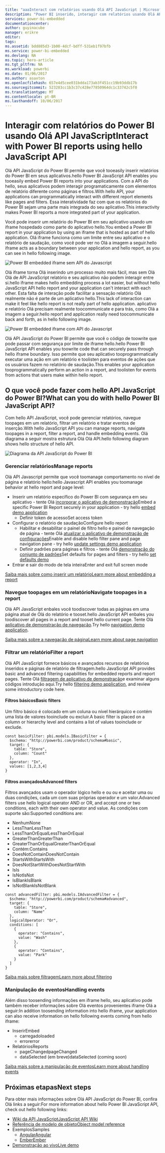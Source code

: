 ```yaml
---
title: "aaaInteract com relatórios usando Olá API JavaScript | Microsoft Docs"
description: "Power BI inserido, interagir com relatórios usando Olá API JavaScript"
services: power-bi-embedded
documentationcenter: 
author: guyinacube
manager: erikre
editor: 
tags: 
ms.assetid: bdd885d3-1b00-4dcf-bdff-531eb1f97bfb
ms.service: power-bi-embedded
ms.devlang: NA
ms.topic: hero-article
ms.tgt_pltfrm: NA
ms.workload: powerbi
ms.date: 01/06/2017
ms.author: asaxton
ms.openlocfilehash: 657e4d5cee031bdda173ab3f451cc19b93ddb17b
ms.sourcegitcommit: 523283cc1b3c37c428e77850964dc1c33742c5f0
ms.translationtype: MT
ms.contentlocale: pt-BR
ms.lasthandoff: 10/06/2017
---
```

# <a name="interact-with-power-bi-reports-using-hello-javascript-api"></a><span data-ttu-id="9c015-103">Interagir com relatórios do Power BI usando Olá API JavaScript</span><span class="sxs-lookup"><span data-stu-id="9c015-103">Interact with Power BI reports using hello JavaScript API</span></span>
<span data-ttu-id="9c015-104">Olá API JavaScript do Power BI permite que você tooeasily inserir relatórios do Power BI em seus aplicativos.</span><span class="sxs-lookup"><span data-stu-id="9c015-104">hello Power BI JavaScript API enables you tooeasily embed Power BI reports into your applications.</span></span> <span data-ttu-id="9c015-105">Com a API do hello, seus aplicativos podem interagir programaticamente com elementos de relatório diferente como páginas e filtros.</span><span class="sxs-lookup"><span data-stu-id="9c015-105">With hello API, your applications can programmatically interact with different report elements like pages and filters.</span></span> <span data-ttu-id="9c015-106">Essa interatividade faz com que os relatórios do Power BI sejam uma parte mais integrada do seu aplicativo.</span><span class="sxs-lookup"><span data-stu-id="9c015-106">This interactivity makes Power BI reports a more integrated part of your application.</span></span>

<span data-ttu-id="9c015-107">Você pode inserir um relatório do Power BI em seu aplicativo usando um iframe hospedado como parte do aplicativo hello.</span><span class="sxs-lookup"><span data-stu-id="9c015-107">You embed a Power BI report in your application by using an iframe that is hosted as part of hello application.</span></span> <span data-ttu-id="9c015-108">Olá iframe funciona como um limite entre seu aplicativo e o relatório de saudação, como você pode ver no Olá a imagem a seguir.</span><span class="sxs-lookup"><span data-stu-id="9c015-108">hello iframe acts as a boundary between your application and hello report, as you can see in hello following image.</span></span> 

![Power BI embedded iframe sem API do Javascript](media/powerbi-embedded-interact-with-reports/powerbi-embedded-interact-report-1.png)

<span data-ttu-id="9c015-110">Olá iframe torna Olá inserindo um processo muito mais fácil, mas sem Olá Olá de API JavaScript relatório e seu aplicativo não podem interagir entre si.</span><span class="sxs-lookup"><span data-stu-id="9c015-110">hello iframe makes hello embedding process a lot easier, but without hello JavaScript API hello report and your application can't interact with each other.</span></span> <span data-ttu-id="9c015-111">Esta falta de interação pode facilitar a sensação relatório Olá realmente não é parte de um aplicativo hello.</span><span class="sxs-lookup"><span data-stu-id="9c015-111">This lack of interaction can make it feel like hello report is not really part of hello application.</span></span> <span data-ttu-id="9c015-112">aplicativo e relatório Olá precisam realmente toocommunicate e para trás, como Olá a imagem a seguir.</span><span class="sxs-lookup"><span data-stu-id="9c015-112">hello report and application really need toocommunicate back and forth, as in hello following image.</span></span>

![Power BI embedded iframe com API do Javascript](media/powerbi-embedded-interact-with-reports/powerbi-embedded-interact-report-2.png)

<span data-ttu-id="9c015-114">Olá API JavaScript do Power BI permite que você o código de toowrite que pode passar com segurança por limite de iframe hello.</span><span class="sxs-lookup"><span data-stu-id="9c015-114">hello Power BI JavaScript API enables you toowrite code that can securely pass through hello iframe boundary.</span></span> <span data-ttu-id="9c015-115">Isso permite que seu aplicativo tooprogrammatically executar uma ação em um relatório e toolisten para eventos de ações que os usuários fazem no relatório de saudação.</span><span class="sxs-lookup"><span data-stu-id="9c015-115">This enables your application tooprogrammatically perform an action in a report, and toolisten for events from actions that users make within hello report.</span></span>

## <a name="what-can-you-do-with-hello-power-bi-javascript-api"></a><span data-ttu-id="9c015-116">O que você pode fazer com hello API JavaScript do Power BI?</span><span class="sxs-lookup"><span data-stu-id="9c015-116">What can you do with hello Power BI JavaScript API?</span></span>
<span data-ttu-id="9c015-117">Com hello API JavaScript, você pode gerenciar relatórios, navegue toopages em um relatório, filtrar um relatório e tratar eventos de inserção.</span><span class="sxs-lookup"><span data-stu-id="9c015-117">With hello JavaScript API you can manage reports, navigate toopages in a report, filter a report, and handle embedding events.</span></span> <span data-ttu-id="9c015-118">Olá diagrama a seguir mostra estrutura Olá Olá API.</span><span class="sxs-lookup"><span data-stu-id="9c015-118">hello following diagram shows hello structure of hello API.</span></span>

![Diagrama da API JavaScript do Power BI](media/powerbi-embedded-interact-with-reports/powerbi-embedded-interact-report-3.png)

### <a name="manage-reports"></a><span data-ttu-id="9c015-120">Gerenciar relatórios</span><span class="sxs-lookup"><span data-stu-id="9c015-120">Manage reports</span></span>
<span data-ttu-id="9c015-121">Olá API Javascript permite que você toomanage comportamento no nível de página e relatório hello:</span><span class="sxs-lookup"><span data-stu-id="9c015-121">hello Javascript API enables you toomanage behavior at hello report and page level:</span></span>

* <span data-ttu-id="9c015-122">Inserir um relatório específico do Power BI com segurança em seu aplicativo - tente Olá [incorporar o aplicativo de demonstração](http://azure-samples.github.io/powerbi-angular-client/#/scenario1)</span><span class="sxs-lookup"><span data-stu-id="9c015-122">Embed a specific Power BI Report securely in your application - try hello [embed demo application](http://azure-samples.github.io/powerbi-angular-client/#/scenario1)</span></span>
  * <span data-ttu-id="9c015-123">Definir token de acesso</span><span class="sxs-lookup"><span data-stu-id="9c015-123">Set access token</span></span>
* <span data-ttu-id="9c015-124">Configurar o relatório de saudação</span><span class="sxs-lookup"><span data-stu-id="9c015-124">Configure hello report</span></span>
  * <span data-ttu-id="9c015-125">Habilitar e desabilitar o painel de filtro hello e painel de navegação de página - tente Olá [atualizar o aplicativo de demonstração de configurações](http://azure-samples.github.io/powerbi-angular-client/#/scenario6)</span><span class="sxs-lookup"><span data-stu-id="9c015-125">Enable and disable hello filter pane and page navigation pane - try hello [update settings demo application](http://azure-samples.github.io/powerbi-angular-client/#/scenario6)</span></span>
  * <span data-ttu-id="9c015-126">Definir padrões para páginas e filtros - tente Olá [demonstração do conjunto de padrões](http://azure-samples.github.io/powerbi-angular-client/#/scenario5)</span><span class="sxs-lookup"><span data-stu-id="9c015-126">Set defaults for pages and filters - try hello [set defaults demo](http://azure-samples.github.io/powerbi-angular-client/#/scenario5)</span></span>
* <span data-ttu-id="9c015-127">Entrar e sair do modo de tela inteira</span><span class="sxs-lookup"><span data-stu-id="9c015-127">Enter and exit full screen mode</span></span>

[<span data-ttu-id="9c015-128">Saiba mais sobre como inserir um relatório</span><span class="sxs-lookup"><span data-stu-id="9c015-128">Learn more about embedding a report</span></span>](https://github.com/Microsoft/PowerBI-JavaScript/wiki/Embedding-Basics)

### <a name="navigate-toopages-in-a-report"></a><span data-ttu-id="9c015-129">Navegue toopages em um relatório</span><span class="sxs-lookup"><span data-stu-id="9c015-129">Navigate toopages in a report</span></span>
<span data-ttu-id="9c015-130">Olá API JavaScript enbales você toodiscover todas as páginas em uma página atual de Olá do relatório e tooset.</span><span class="sxs-lookup"><span data-stu-id="9c015-130">hello JavaScript API enbales you toodiscover all pages in a report and tooset hello current page.</span></span> <span data-ttu-id="9c015-131">Tente Olá [aplicativo de demonstração de navegação](http://azure-samples.github.io/powerbi-angular-client/#/scenario3).</span><span class="sxs-lookup"><span data-stu-id="9c015-131">Try hello [navigation demo application](http://azure-samples.github.io/powerbi-angular-client/#/scenario3).</span></span>

[<span data-ttu-id="9c015-132">Saiba mais sobre a navegação de página</span><span class="sxs-lookup"><span data-stu-id="9c015-132">Learn more about page navigation</span></span>](https://github.com/Microsoft/PowerBI-JavaScript/wiki/Page-Navigation)

### <a name="filter-a-report"></a><span data-ttu-id="9c015-133">Filtrar um relatório</span><span class="sxs-lookup"><span data-stu-id="9c015-133">Filter a report</span></span>
<span data-ttu-id="9c015-134">Olá API JavaScript fornece básicos e avançados recursos de relatórios inseridos e páginas de relatório de filtragem.</span><span class="sxs-lookup"><span data-stu-id="9c015-134">hello JavaScript API provides basic and advanced filtering capabilities for embedded reports and report pages.</span></span> <span data-ttu-id="9c015-135">Tente Olá [filtragem de aplicativo de demonstração](http://azure-samples.github.io/powerbi-angular-client/#/scenario4)e examinar alguns códigos introdução aqui.</span><span class="sxs-lookup"><span data-stu-id="9c015-135">Try hello [filtering demo application](http://azure-samples.github.io/powerbi-angular-client/#/scenario4), and review some introductory code here.</span></span>  

#### <a name="basic-filters"></a><span data-ttu-id="9c015-136">Filtros básicos</span><span class="sxs-lookup"><span data-stu-id="9c015-136">Basic filters</span></span>
<span data-ttu-id="9c015-137">Um filtro básico é colocado em um coluna ou nível hierárquico e contém uma lista de valores tooinclude ou excluir.</span><span class="sxs-lookup"><span data-stu-id="9c015-137">A basic filter is placed on a column or hierarchy level and contains a list of values tooinclude or exclude.</span></span>

```
const basicFilter: pbi.models.IBasicFilter = {
  $schema: "http://powerbi.com/product/schema#basic",
  target: {
    table: "Store",
    column: "Count"
  },
  operator: "In",
  values: [1,2,3,4]
}
```


#### <a name="advanced-filters"></a><span data-ttu-id="9c015-138">Filtros avançados</span><span class="sxs-lookup"><span data-stu-id="9c015-138">Advanced filters</span></span>
<span data-ttu-id="9c015-139">Filtros avançados usam o operador lógico hello e ou ou e aceitar uma ou duas condições, cada um com suas próprias operador e um valor.</span><span class="sxs-lookup"><span data-stu-id="9c015-139">Advanced filters use hello logical operator AND or OR, and accept one or two conditions, each with their own operator and value.</span></span> <span data-ttu-id="9c015-140">As condições com suporte são:</span><span class="sxs-lookup"><span data-stu-id="9c015-140">Supported conditions are:</span></span>

* <span data-ttu-id="9c015-141">Nenhum</span><span class="sxs-lookup"><span data-stu-id="9c015-141">None</span></span>
* <span data-ttu-id="9c015-142">LessThan</span><span class="sxs-lookup"><span data-stu-id="9c015-142">LessThan</span></span>
* <span data-ttu-id="9c015-143">LessThanOrEqual</span><span class="sxs-lookup"><span data-stu-id="9c015-143">LessThanOrEqual</span></span>
* <span data-ttu-id="9c015-144">GreaterThan</span><span class="sxs-lookup"><span data-stu-id="9c015-144">GreaterThan</span></span>
* <span data-ttu-id="9c015-145">GreaterThanOrEqual</span><span class="sxs-lookup"><span data-stu-id="9c015-145">GreaterThanOrEqual</span></span>
* <span data-ttu-id="9c015-146">Contém:</span><span class="sxs-lookup"><span data-stu-id="9c015-146">Contains</span></span>
* <span data-ttu-id="9c015-147">DoesNotContain</span><span class="sxs-lookup"><span data-stu-id="9c015-147">DoesNotContain</span></span>
* <span data-ttu-id="9c015-148">StartsWith</span><span class="sxs-lookup"><span data-stu-id="9c015-148">StartsWith</span></span>
* <span data-ttu-id="9c015-149">DoesNotStartWith</span><span class="sxs-lookup"><span data-stu-id="9c015-149">DoesNotStartWith</span></span>
* <span data-ttu-id="9c015-150">Is</span><span class="sxs-lookup"><span data-stu-id="9c015-150">Is</span></span>
* <span data-ttu-id="9c015-151">IsNot</span><span class="sxs-lookup"><span data-stu-id="9c015-151">IsNot</span></span>
* <span data-ttu-id="9c015-152">IsBlank</span><span class="sxs-lookup"><span data-stu-id="9c015-152">IsBlank</span></span>
* <span data-ttu-id="9c015-153">IsNotBlank</span><span class="sxs-lookup"><span data-stu-id="9c015-153">IsNotBlank</span></span>

```
const advancedFilter: pbi.models.IAdvancedFilter = {
  $schema: "http://powerbi.com/product/schema#advanced",
  target: {
    table: "Store",
    column: "Name"
  },
  logicalOperator: "Or",
  conditions: [
    {
      operator: "Contains",
      value: "Wash"
    },
    {
      operator: "Contains",
      value: "Park"
    }
  ]
}
```
[<span data-ttu-id="9c015-154">Saiba mais sobre filtragem</span><span class="sxs-lookup"><span data-stu-id="9c015-154">Learn more about filtering</span></span>](https://github.com/Microsoft/PowerBI-JavaScript/wiki/Filters)

### <a name="handling-events"></a><span data-ttu-id="9c015-155">Manipulação de eventos</span><span class="sxs-lookup"><span data-stu-id="9c015-155">Handling events</span></span>
<span data-ttu-id="9c015-156">Além disso toosending informações em iframe hello, seu aplicativo pode também receber informações sobre Olá eventos provenientes iframe Olá a seguir:</span><span class="sxs-lookup"><span data-stu-id="9c015-156">In addition toosending information into hello iframe, your application can also receive information on hello following events coming from hello iframe:</span></span>

* <span data-ttu-id="9c015-157">Inserir</span><span class="sxs-lookup"><span data-stu-id="9c015-157">Embed</span></span>
  * <span data-ttu-id="9c015-158">carregado</span><span class="sxs-lookup"><span data-stu-id="9c015-158">loaded</span></span>
  * <span data-ttu-id="9c015-159">error</span><span class="sxs-lookup"><span data-stu-id="9c015-159">error</span></span>
* <span data-ttu-id="9c015-160">Relatórios</span><span class="sxs-lookup"><span data-stu-id="9c015-160">Reports</span></span>
  * <span data-ttu-id="9c015-161">pageChanged</span><span class="sxs-lookup"><span data-stu-id="9c015-161">pageChanged</span></span>
  * <span data-ttu-id="9c015-162">dataSelected (em breve)</span><span class="sxs-lookup"><span data-stu-id="9c015-162">dataSelected (coming soon)</span></span>

[<span data-ttu-id="9c015-163">Saiba mais sobre a manipulação de eventos</span><span class="sxs-lookup"><span data-stu-id="9c015-163">Learn more about handling events</span></span>](https://github.com/Microsoft/PowerBI-JavaScript/wiki/Handling-Events)

## <a name="next-steps"></a><span data-ttu-id="9c015-164">Próximas etapas</span><span class="sxs-lookup"><span data-stu-id="9c015-164">Next steps</span></span>
<span data-ttu-id="9c015-165">Para obter mais informações sobre Olá API JavaScript do Power BI, confira Olá links a seguir:</span><span class="sxs-lookup"><span data-stu-id="9c015-165">For more information about hello Power BI JavaScript API, check out hello following links:</span></span>

* [<span data-ttu-id="9c015-166">Wiki da API JavaScript</span><span class="sxs-lookup"><span data-stu-id="9c015-166">JavaScript API Wiki</span></span>](https://github.com/Microsoft/PowerBI-JavaScript/wiki)
* [<span data-ttu-id="9c015-167">Referência de modelo de objeto</span><span class="sxs-lookup"><span data-stu-id="9c015-167">Object model reference</span></span>](https://microsoft.github.io/powerbi-models/modules/_models_.html)
* <span data-ttu-id="9c015-168">Exemplos</span><span class="sxs-lookup"><span data-stu-id="9c015-168">Samples</span></span>
  * [<span data-ttu-id="9c015-169">Angular</span><span class="sxs-lookup"><span data-stu-id="9c015-169">Angular</span></span>](http://azure-samples.github.io/powerbi-angular-client)
  * [<span data-ttu-id="9c015-170">Ember</span><span class="sxs-lookup"><span data-stu-id="9c015-170">Ember</span></span>](https://github.com/Microsoft/powerbi-ember)
* [<span data-ttu-id="9c015-171">Demonstração ao vivo</span><span class="sxs-lookup"><span data-stu-id="9c015-171">Live demo</span></span>](https://microsoft.github.io/PowerBI-JavaScript/demo/)

